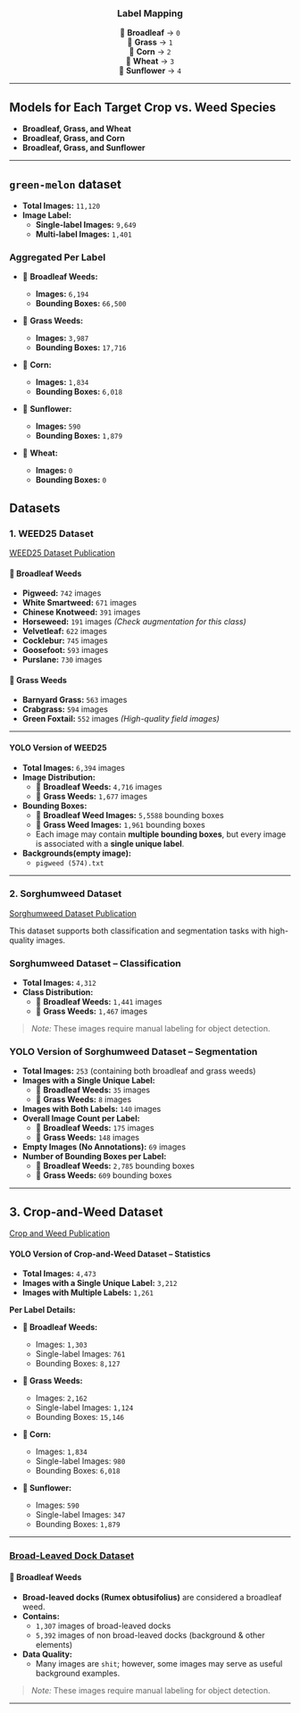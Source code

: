 <div align="center">
  
### Label Mapping

 🌿 **Broadleaf** → `0`  
 🌱 **Grass** → `1`  
 🌽 **Corn** → `2`  
 🌾 **Wheat** → `3`  
 🌻 **Sunflower** → `4`  

</div>

---

## Models for Each Target Crop vs. Weed Species

- **Broadleaf, Grass, and Wheat**  
- **Broadleaf, Grass, and Corn**  
- **Broadleaf, Grass, and Sunflower**

---

## `green-melon` dataset

- **Total Images:** `11,120`
- **Image Label:**
  - **Single-label Images:** `9,649`
  - **Multi-label Images:** `1,401`

### Aggregated Per Label

- 🌿 **Broadleaf Weeds:**
  - **Images:** `6,194`  
  - **Bounding Boxes:** `66,500`  

- 🌱 **Grass Weeds:**
  - **Images:** `3,987`  
  - **Bounding Boxes:** `17,716`  

- 🌽 **Corn:**
  - **Images:** `1,834`  
  - **Bounding Boxes:** `6,018`  

- 🌻 **Sunflower:**
  - **Images:** `590`  
  - **Bounding Boxes:** `1,879`  

- 🌾 **Wheat:**
  - **Images:** `0`  
  - **Bounding Boxes:** `0`

## Datasets

### 1. WEED25 Dataset  
[WEED25 Dataset Publication](https://www.frontiersin.org/journals/plant-science/articles/10.3389/fpls.2022.1053329/full)

#### **🌿 Broadleaf Weeds**
- **Pigweed:** `742` images  
- **White Smartweed:** `671` images  
- **Chinese Knotweed:** `391` images  
- **Horseweed:** `191` images _(Check augmentation for this class)_  
- **Velvetleaf:** `622` images  
- **Cocklebur:** `745` images  
- **Goosefoot:** `593` images  
- **Purslane:** `730` images  

#### **🌱 Grass Weeds**
- **Barnyard Grass:** `563` images  
- **Crabgrass:** `594` images  
- **Green Foxtail:** `552` images _(High-quality field images)_

---

#### YOLO Version of WEED25
- **Total Images:** `6,394` images
- **Image Distribution:**
  - 🌿 **Broadleaf Weeds:** `4,716` images  
  - 🌱 **Grass Weeds:** `1,677` images  
- **Bounding Boxes:**
  - 🌿 **Broadleaf Weed Images:** `5,5588` bounding boxes  
  - 🌱 **Grass Weed Images:** `1,961` bounding boxes  
  - Each image may contain **multiple bounding boxes**, but every image is associated with a **single unique label**.
- **Backgrounds(empty image):**
  - ```pigweed (574).txt```
---

### 2. Sorghumweed Dataset  
[Sorghumweed Dataset Publication](https://data.mendeley.com/datasets/y9bmtf4xmr/1)

This dataset supports both classification and segmentation tasks with high-quality images.

### Sorghumweed Dataset – Classification
- **Total Images:** `4,312`
- **Class Distribution:**
  - 🌿 **Broadleaf Weeds:** `1,441` images  
  - 🌱 **Grass Weeds:** `1,467` images  
> *Note:* These images require manual labeling for object detection.

### YOLO Version of Sorghumweed Dataset – Segmentation
- **Total Images:** `253` (containing both broadleaf and grass weeds)
- **Images with a Single Unique Label:**
  - 🌿 **Broadleaf Weeds:** `35` images  
  - 🌱 **Grass Weeds:** `8` images  
- **Images with Both Labels:** `140` images
- **Overall Image Count per Label:**
  - 🌿 **Broadleaf Weeds:** `175` images  
  - 🌱 **Grass Weeds:** `148` images
- **Empty Images (No Annotations):** `69` images
- **Number of Bounding Boxes per Label:**
  - 🌿 **Broadleaf Weeds:** `2,785` bounding boxes  
  - 🌱 **Grass Weeds:** `609` bounding boxes

---

## 3. Crop-and-Weed Dataset
 [Crop and Weed Publication](https://github.com/cropandweed/cropandweed-dataset)
#### YOLO Version of Crop-and-Weed Dataset – Statistics

- **Total Images:** `4,473`  
- **Images with a Single Unique Label:** `3,212`  
- **Images with Multiple Labels:** `1,261`

**Per Label Details:**

- **🌿 Broadleaf Weeds:**  
  - Images: `1,303`  
  - Single-label Images: `761`  
  - Bounding Boxes: `8,127`

- **🌱 Grass Weeds:**  
  - Images: `2,162`  
  - Single-label Images: `1,124`  
  - Bounding Boxes: `15,146`

- **🌽 Corn:**  
  - Images: `1,834`  
  - Single-label Images: `980`  
  - Bounding Boxes: `6,018`

- **🌻 Sunflower:**  
  - Images: `590`  
  - Single-label Images: `347`  
  - Bounding Boxes: `1,879`

---

### [Broad-Leaved Dock Dataset](https://www.kaggle.com/datasets/gavinarmstrong/open-sprayer-images/data)

#### **🌿 Broadleaf Weeds**
- **Broad-leaved docks (Rumex obtusifolius)** are considered a broadleaf weed.
- **Contains:**  
  - `1,307` images of broad-leaved docks  
  - `5,392` images of non broad-leaved docks (background & other elements)
- **Data Quality:**  
  - Many images are `shit`; however, some images may serve as useful background examples.
> *Note:* These images require manual labeling for object detection.

---
